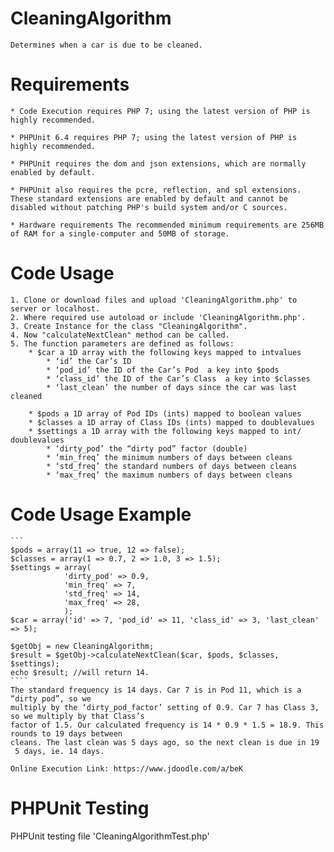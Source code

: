 # CleaningAlgorithm
    Determines when a car is due to be cleaned.

# Requirements
    
    * Code Execution requires PHP 7; using the latest version of PHP is highly recommended.

    * PHPUnit 6.4 requires PHP 7; using the latest version of PHP is highly recommended.

    * PHPUnit requires the dom and json extensions, which are normally enabled by default.

    * PHPUnit also requires the pcre, reflection, and spl extensions. These standard extensions are enabled by default and cannot be disabled without patching PHP's build system and/or C sources.
    
    * Hardware requirements The recommended minimum requirements are 256MB of RAM for a single-computer and 50MB of storage.
    
# Code Usage

    1. Clone or download files and upload 'CleaningAlgorithm.php' to server or localhost.
    2. Where required use autoload or include 'CleaningAlgorithm.php'.
    3. Create Instance for the class "CleaningAlgorithm".
    4. Now "calculateNextClean" method can be called.
    5. The function parameters are defined as follows:
        * $car a 1­D array with the following keys mapped to intvalues
            * ‘id’ the Car’s ID
            * ‘pod_id’ the ID of the Car’s Pod ­ a key into $pods
            * ‘class_id’ the ID of the Car’s Class ­ a key into $classes
            * ‘last_clean’ the number of days since the car was last cleaned

        * $pods a 1­D array of Pod IDs (ints) mapped to boolean values
        * $classes a 1­D array of Class IDs (ints) mapped to doublevalues
        * $settings a 1­D array with the following keys mapped to int/ doublevalues
            * ‘dirty_pod’ the “dirty pod” factor (double)
            * ‘min_freq’ the minimum numbers of days between cleans
            * ‘std_freq’ the standard numbers of days between cleans
            * ‘max_freq’ the maximum numbers of days between cleans
 
# Code Usage Example
    
    ```
    $pods = array(11 => true, 12 => false);
    $classes = array(1 => 0.7, 2 => 1.0, 3 => 1.5);
    $settings = array(
                'dirty_pod' => 0.9,
                'min_freq' => 7,
                'std_freq' => 14,
                'max_freq' => 28,
                );
    $car = array('id' => 7, 'pod_id' => 11, 'class_id' => 3, 'last_clean' => 5);

    $getObj = new CleaningAlgorithm;
    $result = $getObj->calculateNextClean($car, $pods, $classes, $settings);
    echo $result; //will return 14.
    ````
    The standard frequency is 14 days. Car 7 is in Pod 11, which is a “dirty pod”, so we
    multiply by the ‘dirty_pod_factor’ setting of 0.9. Car 7 has Class 3, so we multiply by that Class’s
    factor of 1.5. Our calculated frequency is 14 * 0.9 * 1.5 = 18.9. This rounds to 19 days between
    cleans. The last clean was 5 days ago, so the next clean is due in 19 ­ 5 days, ie. 14 days.
    
    Online Execution Link: https://www.jdoodle.com/a/beK

# PHPUnit Testing
   PHPUnit testing file 'CleaningAlgorithmTest.php'
